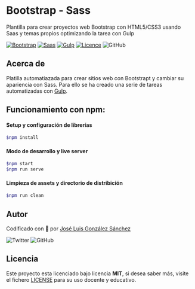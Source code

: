 # Bootstrap - Sass

Plantilla para crear proyectos web Bootstrap con HTML5/CSS3 usando Saas y temas propios optimizando la tarea con Gulp

[![Bootstrap](https://img.shields.io/badge/Bootstrap-%20Ready-blue)](https://getbootstrap.com/)
[![Saas](https://img.shields.io/badge/Sass-%20Ready-ff69b4)](https://sass-lang.com/)
[![Gulp](https://img.shields.io/badge/Gulp-%20Ready-cf4647)](https://gulpjs.com/)
[![Licence](https://img.shields.io/github/license/joseluisgs/NodeMonRest)](https://github.com/joseluisgs/NodeMonRest/blob/master/LICENSE)
![GitHub](https://img.shields.io/github/last-commit/joseluisgs/bootstrap-sass-init)

## Acerca de

Platilla automatiazada para crear sitios web con Bootstrapt y cambiar su apariencia con Sass. Para ello se ha creado una serie de tareas automatizadas con [Gulp](https://gulpjs.com/).

## Funcionamiento con npm:

#### Setup y configuración de librerías

```bash
$npm install
```
#### Modo de desarrollo y live server

```bash
$npm start
$npm run serve
```

#### Limpieza de assets y directorio de distribición

```bash
$npm run clean
```

## Autor

Codificado con :sparkling_heart: por [José Luis González Sánchez](https://twitter.com/joseluisgonsan)

![Twitter](https://img.shields.io/twitter/follow/joseluisgonsan?style=social) ![GitHub](https://img.shields.io/github/followers/joseluisgs?style=social)

## Licencia

Este proyecto esta licenciado bajo licencia **MIT**, si desea saber más, visite el fichero [LICENSE](https://github.com/joseluisgs/bootstrap-sass-init-gulp/blob/master/LICENSE) para su uso docente y educativo.

